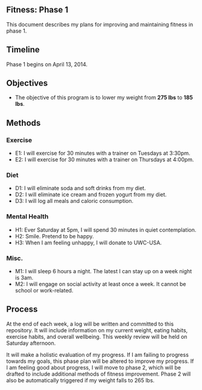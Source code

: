 Fitness: Phase 1
----------------

This document describes my plans for improving and maintaining fitness in phase 1.

## Timeline
Phase 1 begins on April 13, 2014.

## Objectives

 - The objective of this program is to lower my weight from **275 lbs** to **185 lbs**.

## Methods
### Exercise

- E1: I will exercise for 30 minutes with a trainer on Tuesdays at 3:30pm.
- E2: I will exercise for 30 minutes with a trainer on Thursdays at 4:00pm.

### Diet

- D1: I will eliminate soda and soft drinks from my diet.
- D2: I will eliminate ice cream and frozen yogurt from my diet.
- D3: I will log all meals and caloric consumption.

### Mental Health

- H1: Ever Saturday at 5pm, I will spend 30 minutes in quiet contemplation.
- H2: Smile. Pretend to be happy.
- H3: When I am feeling unhappy, I will donate to UWC-USA.

### Misc.

- M1: I will sleep 6 hours a night. The latest I can stay up on a week night is 3am.
- M2: I will engage on social activity at least once a week. It cannot be school or work-related.

## Process
At the end of each week, a log will be written and committed to this repository. It will include information on my current weight, eating habits, exercise habits, and overall wellbeing. This weekly review will be held on Saturday afternoon.

It will make a holistic evaluation of my progress. If I am failing to progress towards my goals, this phase plan will be altered to improve my progress. If I am feeling good about progress, I will move to phase 2, which will be drafted to include additional methods of fitness improvement. Phase 2 will also be automatically triggered if my weight falls to 265 lbs.